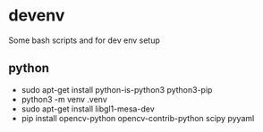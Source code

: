 # devenv

Some bash scripts and for dev env setup

## python
 - sudo apt-get install python-is-python3 python3-pip
 - python3 -m venv .venv
 - sudo apt-get install libgl1-mesa-dev
 - pip install opencv-python opencv-contrib-python scipy pyyaml